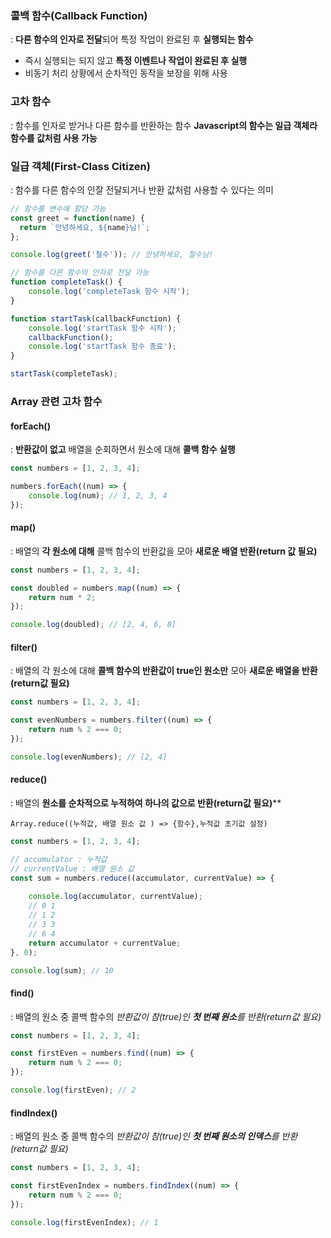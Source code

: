 
### 콜백 함수(Callback Function)
: **다른 함수의 인자로 전달**되어 특정 작업이 완료된 후 **실행되는 함수**

+ 즉시 실행되는 되지 않고 **특정 이벤트나 작업이 완료된 후 실행**
+ 비동기 처리 상황에서 순차적인 동작을 보장을 위해 사용

### 고차 함수
: 함수를 인자로 받거나 다른 함수를 반환하는 함수
**Javascript의 함수는 일급 객체라 함수를 값처럼 사용 가능**

### 일급 객체(First-Class Citizen)
: 함수를 다른 함수의 인잘 전달되거나 반환 값처럼 사용할 수 있다는 의미

```Javascript
// 함수를 변수에 할당 가능
const greet = function(name) {
  return `안녕하세요, ${name}님!`;
};

console.log(greet('철수')); // 안녕하세요, 철수님!
```

```Javascript
// 함수를 다른 함수의 인자로 전달 가능
function completeTask() {
    console.log('completeTask 함수 시작');
}

function startTask(callbackFunction) {
    console.log('startTask 함수 시작');
    callbackFunction();
    console.log('startTask 함수 종료');
}

startTask(completeTask);
```


### Array 관련 고차 함수
#### forEach()
: **반환값이 없고** 배열을 순회하면서 원소에 대해 **콜백 함수 실행**

```Javascript
const numbers = [1, 2, 3, 4];

numbers.forEach((num) => {
    console.log(num); // 1, 2, 3, 4
});
```


#### map()
: 배열의 **각 원소에 대해** 콜백 함수의 반환값을 모아 **새로운 배열 반환(return 값 필요)** 
```Javascript
const numbers = [1, 2, 3, 4];

const doubled = numbers.map((num) => {
    return num * 2;
});

console.log(doubled); // [2, 4, 6, 8]
```


#### filter()
: 배열의 각 원소에 대해 **콜백 함수의 반환값이 true인 원소만** 모아 **새로운 배열을 반환(return값 필요)**
```Javascript
const numbers = [1, 2, 3, 4];

const evenNumbers = numbers.filter((num) => {
    return num % 2 === 0;
});

console.log(evenNumbers); // [2, 4]
```


#### reduce()
: 배열의 **원소를 순차적으로 누적하여 하나의 값으로 반환(return값 필요)****
```
Array.reduce((누적값, 배열 원소 값 ) => {함수},누적값 초기값 설정)
```

```Javascript
const numbers = [1, 2, 3, 4];

// accumulator : 누적값
// currentValue : 배열 원소 값
const sum = numbers.reduce((accumulator, currentValue) => {
    
    console.log(accumulator, currentValue);
    // 0 1
    // 1 2
    // 3 3
    // 6 4
    return accumulator + currentValue;
}, 0);

console.log(sum); // 10
```


#### find()
:  배열의 원소 중 콜백 함수의 *반환값이 참(true)인 **첫 번째 원소**를 반환(return값 필요)*
```Javascript
const numbers = [1, 2, 3, 4];

const firstEven = numbers.find((num) => {
    return num % 2 === 0;
});

console.log(firstEven); // 2
```
#### findIndex()
: 배열의 원소 중 콜백 함수의 *반환값이 참(true)인 **첫 번째 원소의 인덱스**를 반환(return값 필요)*
```Javascript
const numbers = [1, 2, 3, 4];

const firstEvenIndex = numbers.findIndex((num) => {
    return num % 2 === 0;
});

console.log(firstEvenIndex); // 1
```